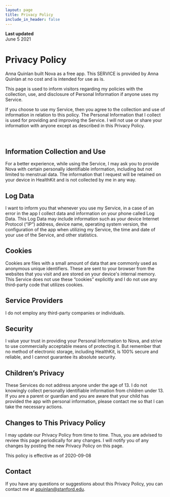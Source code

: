 ```yaml
---
layout: page
title: Privacy Policy
include_in_header: false
---
```


**Last updated**  
June 5 2021

# Privacy Policy
Anna Quinlan built Nova as a free app. This SERVICE is provided by Anna Quinlan at no cost and is intended for use as is.

This page is used to inform visitors regarding my policies with the collection, use, and disclosure of Personal Information if anyone uses my Service.

If you choose to use my Service, then you agree to the collection and use of information in relation to this policy. The Personal Information that I collect is used for providing and improving the Service. I will not use or share your information with anyone except as described in this Privacy Policy.

<br>

## Information Collection and Use
For a better experience, while using the Service, I may ask you to provide Nova with certain personally identifiable information, including but not limited to menstrual data. The information that I request will be retained on your device in HealthKit and is not collected by me in any way.

## Log Data
I want to inform you that whenever you use my Service, in a case of an error in the app I collect data and information on your phone called Log Data. This Log Data may include information such as your device Internet Protocol (“IP”) address, device name, operating system version, the configuration of the app when utilizing my Service, the time and date of your use of the Service, and other statistics.

## Cookies
Cookies are files with a small amount of data that are commonly used as anonymous unique identifiers. These are sent to your browser from the websites that you visit and are stored on your device's internal memory. This Service does not use these “cookies” explicitly and I do not use any third-party code that utilizes cookies.

## Service Providers
I do not employ any third-party companies or individuals.

## Security
I value your trust in providing your Personal Information to Nova, and strive to use commercially acceptable means of protecting it. But remember that no method of electronic storage, including HealthKit, is 100% secure and reliable, and I cannot guarantee its absolute security.

## Children’s Privacy
These Services do not address anyone under the age of 13. I do not knowingly collect personally identifiable information from children under 13. If you are a parent or guardian and you are aware that your child has provided the app with personal information, please contact me so that I can take the necessary actions.

## Changes to This Privacy Policy
I may update our Privacy Policy from time to time. Thus, you are advised to review this page periodically for any changes. I will notify you of any changes by posting the new Privacy Policy on this page.

This policy is effective as of 2020-09-08

## Contact
If you have any questions or suggestions about this Privacy Policy, you can contact me at aquinlan@stanford.edu.